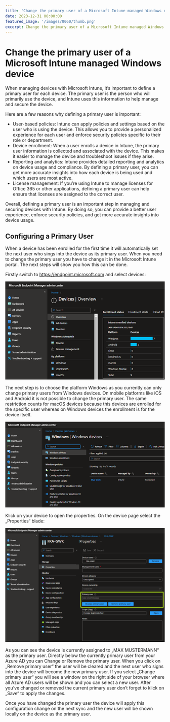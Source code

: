 ```yaml
---
title: 'Change the primary user of a Microsoft Intune managed Windows device'
date: 2023-12-31 00:00:00
featured_image: '/images/0060/thumb.png'
excerpt: Change the primary user of a Microsoft Intune managed Windows device
---
```


# Change the primary user of a Microsoft Intune managed Windows device

When managing devices with Microsoft Intune, it’s important to define a primary user for each device. The primary user is the person who will primarily use the device, and Intune uses this information to help manage and secure the device.

Here are a few reasons why defining a primary user is important:

- User-based policies: Intune can apply policies and settings based on the user who is using the device. This allows you to provide a personalized experience for each user and enforce security policies specific to their role or department.
- Device enrollment: When a user enrolls a device in Intune, the primary user information is collected and associated with the device. This makes it easier to manage the device and troubleshoot issues if they arise.
- Reporting and analytics: Intune provides detailed reporting and analytics on device usage and compliance. By defining a primary user, you can get more accurate insights into how each device is being used and which users are most active.
- License management: If you’re using Intune to manage licenses for Office 365 or other applications, defining a primary user can help ensure that licenses are assigned to the correct user.

Overall, defining a primary user is an important step in managing and securing devices with Intune. By doing so, you can provide a better user experience, enforce security policies, and get more accurate insights into device usage.

## Configuring a Primary User
When a device has been enrolled for the first time it will automatically set the next user who sings into the device as its primary user. When you need to change the primary user you have to change it in the Microsoft Intune portal. The next steps will show you how this can be done.

Firstly switch to https://endpoint.microsoft.com and select devices:

![](/images/0060/1.png)

The next step is to choose the platform Windows as you currently can only change primary users from Windows devices. On mobile platforms like iOS and Android it is not possible to change the primary user. The same restriction counts for macOS devices because this devices are enrolled for the specific user whereas on Windows devices the enrollment is for the device itself.

![](/images/0060/2.png)

Klick on your device to open the properties. On the device page select the „Properties“ blade:

![](/images/0060/3.png)

As you can see the device is currently assigned to „MAX MUSTERMANN“ as the primary user. Directly below the currently primary user from your Azure AD you can Change or Remove the primary user. When you click on „Remove primary user“ the user will be cleared and the next user who signs into the device will become the new primary user. If you select „Change primary user“ you will see a window on the right side of your browser where all Azure AD users will be shown and you can select a new user. After you’ve changed or removed the current primary user don’t forget to klick on „Save“ to apply the changes.

Once you have changed the primary user the device will apply this configuration change on the next sync and the new user will be shown locally on the device as the primary user.
